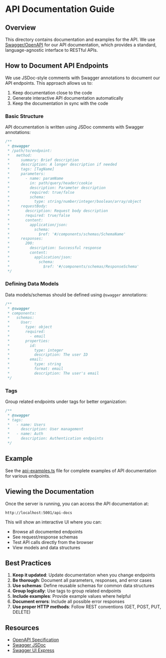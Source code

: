 # API Documentation Guide

## Overview

This directory contains documentation and examples for the API. We use [Swagger/OpenAPI](https://swagger.io/specification/) for our API documentation, which provides a standard, language-agnostic interface to RESTful APIs.

## How to Document API Endpoints

We use JSDoc-style comments with Swagger annotations to document our API endpoints. This approach allows us to:

1. Keep documentation close to the code
2. Generate interactive API documentation automatically
3. Keep the documentation in sync with the code

### Basic Structure

API documentation is written using JSDoc comments with Swagger annotations:

```typescript
/**
 * @swagger
 * /path/to/endpoint:
 *   method:
 *     summary: Brief description
 *     description: A longer description if needed
 *     tags: [TagName]
 *     parameters:
 *       - name: paramName
 *         in: path/query/header/cookie
 *         description: Parameter description
 *         required: true/false
 *         schema:
 *           type: string/number/integer/boolean/array/object
 *     requestBody:
 *       description: Request body description
 *       required: true/false
 *       content:
 *         application/json:
 *           schema:
 *             $ref: '#/components/schemas/SchemaName'
 *     responses:
 *       200:
 *         description: Successful response
 *         content:
 *           application/json:
 *             schema:
 *               $ref: '#/components/schemas/ResponseSchema'
 */
```

### Defining Data Models

Data models/schemas should be defined using `@swagger` annotations:

```typescript
/**
 * @swagger
 * components:
 *   schemas:
 *     User:
 *       type: object
 *       required:
 *         - email
 *       properties:
 *         id:
 *           type: integer
 *           description: The user ID
 *         email:
 *           type: string
 *           format: email
 *           description: The user's email
 */
```

### Tags

Group related endpoints under tags for better organization:

```typescript
/**
 * @swagger
 * tags:
 *   - name: Users
 *     description: User management
 *   - name: Auth
 *     description: Authentication endpoints
 */
```

## Example

See the [api-examples.ts](./api-examples.ts) file for complete examples of API documentation for various endpoints.

## Viewing the Documentation

Once the server is running, you can access the API documentation at:

```
http://localhost:5001/api-docs
```

This will show an interactive UI where you can:
- Browse all documented endpoints
- See request/response schemas
- Test API calls directly from the browser
- View models and data structures

## Best Practices

1. **Keep it updated**: Update documentation when you change endpoints
2. **Be thorough**: Document all parameters, responses, and error cases
3. **Use schemas**: Define reusable schemas for common data structures
4. **Group logically**: Use tags to group related endpoints
5. **Include examples**: Provide example values where helpful
6. **Document errors**: Include all possible error responses
7. **Use proper HTTP methods**: Follow REST conventions (GET, POST, PUT, DELETE)

## Resources

- [OpenAPI Specification](https://swagger.io/specification/)
- [Swagger JSDoc](https://github.com/Surnet/swagger-jsdoc)
- [Swagger UI Express](https://github.com/scottie1984/swagger-ui-express) 
